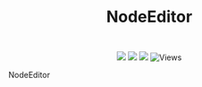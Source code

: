 <p align="center">
  <!-- <img width="auto" src="" > -->
  <h1 align="center" style="margin: 0 auto 0 auto;">NodeEditor</h1>
</p>
<br>
<p align="center">
  <img src="https://img.shields.io/github/contributors/opacity-black/NodeEditor?color=0088f&style=for-the-badge&logo=github">
  <img src="https://img.shields.io/github/issues/opacity-black/NodeEditor?color=4682f2&style=for-the-badge&logo=github">
  <img src="https://img.shields.io/github/stars/opacity-black/NodeEditor?color=f7bb05&style=for-the-badge&logo=github">
  <img alt="Views" src="https://komarev.com/ghpvc/?username=NodeEditor&color=22d495&label=Views&style=for-the-badge">
<p>

NodeEditor
